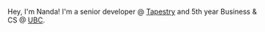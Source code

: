 Hey, I'm Nanda! I'm a senior developer @ [Tapestry](https://tapestry-tool.com/) and 5th year Business & CS @ [UBC](https://www.ubc.ca/).
